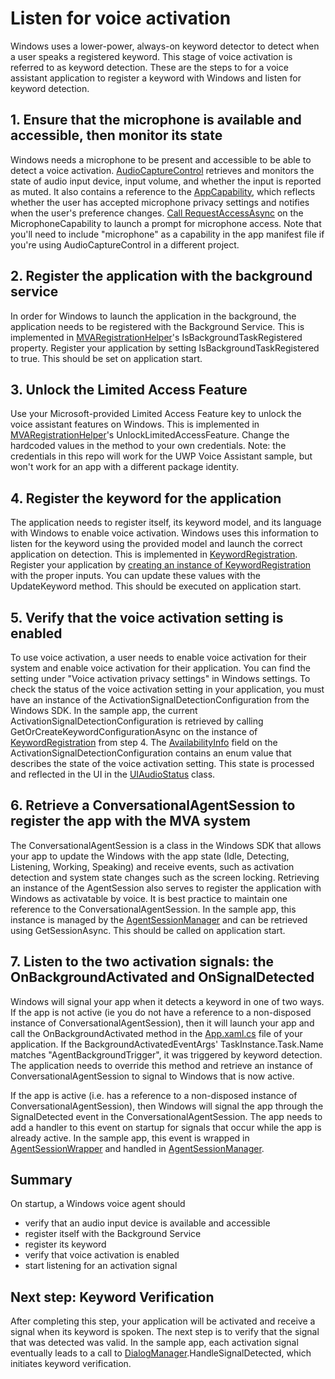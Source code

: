# Listen for voice activation

Windows uses a lower-power, always-on keyword detector to detect when a user speaks a registered keyword. This stage of voice activation is referred to as keyword detection. These are the steps to for a voice assistant application to register a keyword with Windows and listen for keyword detection.

## 1. Ensure that the microphone is available and accessible, then monitor its state

Windows needs a microphone to be present and accessible to be able to detect a voice activation. [AudioCaptureControl](https://github.com/Azure-Samples/Cognitive-Services-Voice-Assistant/blob/master/clients/csharp-uwp/UWPVoiceAssistantSample/AudioInput/AudioCaptureControl.cs) retrieves and monitors the state of audio input device, input volume, and whether the input is reported as muted. It also contains a reference to the [AppCapability](https://docs.microsoft.com/en-us/uwp/api/windows.security.authorization.appcapabilityaccess.appcapability?view=winrt-18362), which reflects whether the user has accepted microphone privacy settings and notifies when the user's preference changes. [Call RequestAccessAsync](https://github.com/Azure-Samples/Cognitive-Services-Voice-Assistant/blob/master/clients/csharp-uwp/UWPVoiceAssistantSample/MainPage.xaml.cs#L72) on the MicrophoneCapability to launch a prompt for microphone access. Note that you'll need to include "microphone" as a capability in the app manifest file if you're using AudioCaptureControl in a different project.

## 2. Register the application with the background service

In order for Windows to launch the application in the background, the application needs to be registered with the Background Service. This is implemented in [MVARegistrationHelper](https://github.com/Azure-Samples/Cognitive-Services-Voice-Assistant/blob/master/clients/csharp-uwp/UWPVoiceAssistantSample/MVARegistrationHelpers.cs)'s IsBackgroundTaskRegistered property. Register your application by setting IsBackgroundTaskRegistered to true. This should be set on application start.

## 3. Unlock the Limited Access Feature

Use your Microsoft-provided Limited Access Feature key to unlock the voice assistant features on Windows. This is implemented in [MVARegistrationHelper](https://github.com/Azure-Samples/Cognitive-Services-Voice-Assistant/blob/master/clients/csharp-uwp/UWPVoiceAssistantSample/MVARegistrationHelpers.cs)'s UnlockLimitedAccessFeature. Change the hardcoded values in the method to your own credentials. Note: the credentials in this repo will work for the UWP Voice Assistant sample, but won't work for an app with a different package identity.

## 4. Register the keyword for the application

The application needs to register itself, its keyword model, and its language with Windows to enable voice activation. Windows uses this information to listen for the keyword using the provided model and launch the correct application on detection. This is implemented in [KeywordRegistration](https://github.com/Azure-Samples/Cognitive-Services-Voice-Assistant/blob/master/clients/csharp-uwp/UWPVoiceAssistantSample/KeywordRegistration.cs). Register your application by [creating an instance of KeywordRegistration](https://github.com/Azure-Samples/Cognitive-Services-Voice-Assistant/blob/master/clients/csharp-uwp/UWPVoiceAssistantSample/App.xaml.cs#L48) with the proper inputs. You can update these values with the UpdateKeyword method. This should be executed on application start.

## 5. Verify that the voice activation setting is enabled

To use voice activation, a user needs to enable voice activation for their system and enable voice activation for their application. You can find the setting under "Voice activation privacy settings" in Windows settings. To check the status of the voice activation setting in your application, you must have an instance of the ActivationSignalDetectionConfiguration from the Windows SDK. In the sample app, the current ActivationSignalDetectionConfiguration is retrieved by calling GetOrCreateKeywordConfigurationAsync on the instance of [KeywordRegistration](https://github.com/Azure-Samples/Cognitive-Services-Voice-Assistant/blob/master/clients/csharp-uwp/UWPVoiceAssistantSample/App.xaml.cs#L48) from step 4. The [AvailabilityInfo](https://github.com/Azure-Samples/Cognitive-Services-Voice-Assistant/blob/master/clients/csharp-uwp/UWPVoiceAssistantSample/UIAudioStatus.cs#L128) field on the ActivationSignalDetectionConfiguration contains an enum value that describes the state of the voice activation setting. This state is processed and reflected in the UI in the [UIAudioStatus](https://github.com/Azure-Samples/Cognitive-Services-Voice-Assistant/blob/master/clients/csharp-uwp/UWPVoiceAssistantSample/UIAudioStatus.cs#L124) class.

## 6. Retrieve a ConversationalAgentSession to register the app with the MVA system

The ConversationalAgentSession is a class in the Windows SDK that allows your app to update the Windows with the app state (Idle, Detecting, Listening, Working, Speaking) and receive events, such as activation detection and system state changes such as the screen locking. Retrieving an instance of the AgentSession also serves to register the application with Windows as activatable by voice. It is best practice to maintain one reference to the ConversationalAgentSession. In the sample app, this instance is managed by the [AgentSessionManager](https://github.com/Azure-Samples/Cognitive-Services-Voice-Assistant/blob/master/clients/csharp-uwp/UWPVoiceAssistantSample/AgentSessionManager.cs) and can be retrieved using GetSessionAsync. This should be called on application start.

## 7. Listen to the two activation signals: the OnBackgroundActivated and OnSignalDetected

Windows will signal your app when it detects a keyword in one of two ways. If the app is not active (ie you do not have a reference to a non-disposed instance of ConversationalAgentSession), then it will launch your app and call the OnBackgroundActivated method in the [App.xaml.cs](https://github.com/Azure-Samples/Cognitive-Services-Voice-Assistant/blob/master/clients/csharp-uwp/UWPVoiceAssistantSample/App.xaml.cs) file of your application. If the BackgroundActivatedEventArgs' TaskInstance<span>.Task.Name matches "AgentBackgroundTrigger", it was triggered by keyword detection. The application needs to override this method and retrieve an instance of ConversationalAgentSession to signal to Windows that is now active. 

If the app is active (i.e. has a reference to a non-disposed instance of ConversationalAgentSession), then Windows will signal the app through the SignalDetected event in the ConversationalAgentSession. The app needs to add a handler to this event on startup for signals that occur while the app is already active. In the sample app, this event is wrapped in [AgentSessionWrapper](https://github.com/Azure-Samples/Cognitive-Services-Voice-Assistant/blob/master/clients/csharp-uwp/UWPVoiceAssistantSample/AgentSessionWrapper.cs#L38) and handled in [AgentSessionManager](https://github.com/Azure-Samples/Cognitive-Services-Voice-Assistant/blob/master/clients/csharp-uwp/UWPVoiceAssistantSample/AgentSessionManager.cs).

## Summary

On startup, a Windows voice agent should

- verify that an audio input device is available and accessible
- register itself with the Background Service
- register its keyword
- verify that voice activation is enabled
- start listening for an activation signal

## Next step: Keyword Verification

After completing this step, your application will be activated and receive a signal when its keyword is spoken. The next step is to verify that the signal that was detected was valid. In the sample app, each activation signal eventually leads to a call to [DialogManager](https://github.com/Azure-Samples/Cognitive-Services-Voice-Assistant/blob/master/clients/csharp-uwp/UWPVoiceAssistantSample/DialogManager.cs).HandleSignalDetected, which initiates keyword verification.
